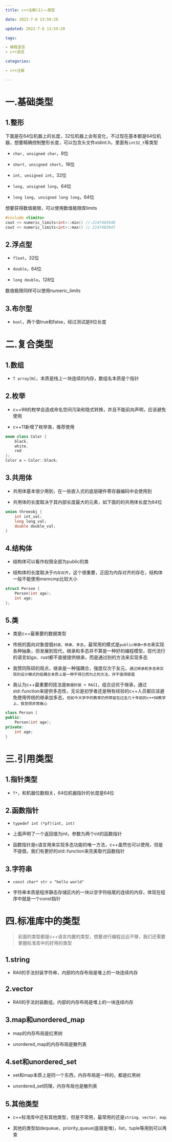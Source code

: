 ```yaml
---
title: c++注解(1)——类型

date: 2022-7-8 13:59:20

updated: 2022-7-8 13:59:20

tags:

- 编程语言
- c++语言

categories:

- c++注解

---
```


# 一.基础类型

## 1.整形

下面是在64位机器上的长度，32位机器上会有变化，不过现在基本都是64位机器，想要精确控制整形长度，可以包含头文件stdint.h，里面有`int32_t`等类型

- `char, unsigned char`，8位

- `short, unsigned short`，16位

- `int, unsigned int`，32位

- `long, unsigned long`，64位

- `long long, unsigned long long`，64位

想要获得数值极限，可以使用数值极限库limits

```cpp
#include <limits>
cout << numeric_limits<int>::min() //-2147483648
cout << numeric_limits<int>::max() // 2147483647
```

## 2.浮点型

- `float`，32位

- `double`，64位

- `long double`，128位

数值极限同样可以使用numeric_limits

## 3.布尔型

- `bool`，两个值true和false，经过测试是8位长度

# 二.复合类型

## 1.数组

- `T array[N]`，本质是栈上一块连续的内存，数组名本质是个指针

## 2.枚举

- c++98的枚举会造成命名空间污染和隐式转换，并且不能前向声明，应该避免使用

- c++11新增了枚举类，推荐使用

```cpp
enum class Color {
    black,
    white,
    red
};
Color a = Color::black;
```

## 3.共用体

- 共用体基本很少用到，在一些嵌入式的底层硬件寄存器编码中会使用到

- 共用体的长度取决于其内部长度最大的元素，如下面的的共用体长度为64位

```cpp
union threeobj {
    int int_val;
    long long_val;
    double double_val;
}
```

## 4.结构体

- 结构体可以看作权限全部为public的类

- 结构体的长度取决于`内存对齐`，这个很重要，正因为内存对齐的存在，结构体一般不能使用memcmp比较大小

```cpp
struct Person {
    Person(int age);
    int age;
};
```

## 5.类

- 类是c++最重要的数据类型

- 传统的面向对象提倡`封装、继承、多态`，最常用的模式是`public继承+多态`来实现各种抽象，但发展到现代，继承和多态并不算是一种好的编程模型，现代流行的语言如go、rust都不直接提供继承，而是通过别的方法来实现多态

- 我赞同陈硕的观点，继承是一种强耦合，强度仅次于友元，`通过继承和多态来实现的设计模式的低耦合本质上是一种不得已而为之的方法，并不值得提倡`

- 我认为c++最重要的技法是`数据封装 + RAII`，组合远优于继承，通过std::function来提供多态性，无论是初学者还是稍有经验的c++人员都应该避免使用传统的继承加多态，`但如今大学中的教育仍然停留在过去几十年前的c++98教学上，我觉得非常痛心`

```cpp
class Person {
public:
    Person(int age);
private:
    int age;
}
```

# 三.引用类型

## 1.指针类型

- `T*`，和机器位数相关，64位机器指针的长度是64位

## 2.函数指针

- `typedef int (*pf)(int, int)`

- 上面声明了一个返回值为int，参数为两个int的函数指针

- 函数指针是c语言用来实现多态功能的唯一方法，c++虽然也可以使用，但是不提倡，我们有更好的std::function来完美取代函数指针

## 3.字符串

- `const char* str = "hello world"`

- 字符串本质是程序静态存储区内的一块以空字符结尾的连续的内存，体现在程序中就是一个const指针

# 四.标准库中的类型

> 前面的类型都是c++语言内置的类型，想要进行编程远远不够，我们还需要掌握标准库中的好用的类型

## 1.string

- RAII的手法封装字符串，内部的内存布局是堆上的一块连续内存

## 2.vector

- RAII的手法封装数组，内部的内存布局是堆上的一块连续内存

## 3.map和unordered_map

- map的内存布局是红黑树

- unordered_map的内存布局是散列表

## 4.set和unordered_set

- set和map本质上是同一个东西，内存布局是一样的，都是红黑树

- unordered_set同理，内存布局也是散列表

## 5.其他类型

- c++标准库中还有其他类型，但是不常用，最常用的还是`string、vector、map`

- 其他的类型如dequeue，priority_queue(底层是堆)，list，tuple等用到可以再查
